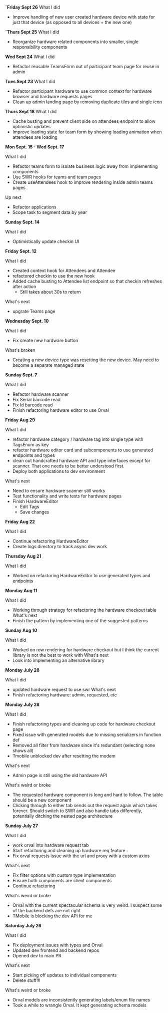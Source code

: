 ˇ**Friday Sept 26**
What I did
- Improve handling of new user created hardware device with state for just that device (as opposed to all devices + the new one)

ˇ**Thurs Sept 25**
What I did
- Reorganize hardware related components into smaller, single responsibility components

**Wed Sept 24**
What I did
- Refactor reusable TeamsForm out of participant team page for reuse in admin

**Tues Sept 23**
What I did
- Refactor participant hardware to use common context for hardware browser and hardware requests pages
- Clean up admin landing page by removing duplicate tiles and single icon

**Thurs Sept 18**
What I did
- Cache busting and prevent client side on attendees endpoint to allow optimistic updates
- Improve loading state for team form by showing loading animation when attendees are loading

**Mon Sept. 15 - Wed Sept. 17**

What I did
- Refactor teams form to isolate business logic away from implementing components
- Use SWR hooks for teams and team pages
- Create useAttendees hook to improve rendering inside admin teams pages

Up next
- Refactor applications
- Scope task to segment data by year

**Sunday Sept. 14**

What I did
- Optimistically update checkin UI 

**Friday Sept. 12**

What I did
- Created context hook for Attendees and Attendee
- refactored checkin to use the new hook
- Added cache busting to Attendee list endpoint so that checkin refreshes after action
  - Still takes about 30s to return 

What's next
- upgrate Teams page

**Wednesday Sept. 10**

What I did
- Fix create new hardware button

What's broken
- Creating a new device type was resetting the new device. May need to become a separate managed state 

**Sunday Sept. 7**

What I did 
- Refactor hardware scanner
- Fix Serial barcode read
- Fix Id barcode read
- Finish refactoring hardware editor to use Orval

**Friday Aug 29**

What I did 
- refactor hardware category / hardware tag into single type with TagsEnum as key 
- refactor hardware editor card and subcomponents to use generated endpoints and types
- clean out handcrafted hardware API and type interfaces except for scanner. That one needs to be better understood first. 
- Deploy both applications to dev environment

What's next
- Need to ensure hardware scanner still works
- Test functionality and write tests for hardware pages
- Finish HardwareEditor
  - Edit Tags
  - Save changes


**Friday Aug 22**

What I did 
- Continue refactoring HardwareEditor
- Create logs directory to track async dev work 

**Thursday Aug 21**

What I did 
- Worked on refactoring HardwareEditor to use generated types and endpoints

**Monday Aug 11**

What I did 
- Working through strategy for refactoring the hardware checkout table
What's next 
- Finish the pattern by implementing one of the suggested patterns

**Sunday Aug 10**

What I did 
- Worked on row rendering for hardware checkout but I think the current library is not the best to work with
What's next 
- Look into implementing an alternative library

**Monday July 28**

What I did 
- updated hardware request to use swr
What's next 
- Finish refactoring hardware: admin, requested, etc

**Monday July 28**

What I did 
- Finish refactoring types and cleaning up code for hardware checkout page
- Fixed issue with generated models due to missing serializers in function def
- Removed all filter from hardware since it's redundant (selecting none shows all)
- Tmobile unblocked dev after resetting the modem

What's next 
- Admin page is still using the old hardware API

What's weird or broke
- The requested hardware component is long and hard to follow. The table should be a new component
- Clicking through to either tab sends out the request again which takes forever. Should switch to SWR and also handle tabs differently, potentially ditching the nested page architecture

**Sunday July 27**

What I did 
- work orval into hardware request tab
- Start refactoring and cleaning up hardware req feature
- Fix orval requests issue with the url and proxy with a custom axios

What's next 
- Fix filter options with custom type implementation
- Ensure both components are client components 
- Continue refactoring

What's weird or broke
- Orval with the current spectacular schema is very weird. I suspect some of the backend defs are not right
- TMobile is blocking the dev API for me

**Saturday July 26**

What I did 
- Fix deployment issues with types and Orval
- Updated dev frontend and backend repos 
- Opened dev to main PR

What's next 
- Start picking off updates to individual components
- Delete stuff!!!

What's weird or broke
- Orval models are inconsistently generating labels/enum file names
- Took a while to wrangle Orval. It kept generating schema models